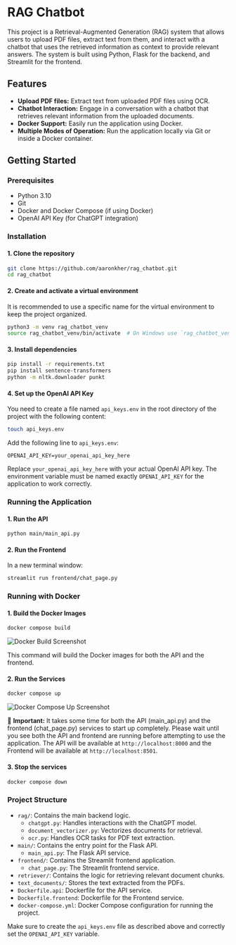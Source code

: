 
# RAG Chatbot

This project is a Retrieval-Augmented Generation (RAG) system that allows users to upload PDF files, extract text from them, and interact with a chatbot that uses the retrieved information as context to provide relevant answers. The system is built using Python, Flask for the backend, and Streamlit for the frontend.

## Features

- **Upload PDF files:** Extract text from uploaded PDF files using OCR.
- **Chatbot Interaction:** Engage in a conversation with a chatbot that retrieves relevant information from the uploaded documents.
- **Docker Support:** Easily run the application using Docker.
- **Multiple Modes of Operation:** Run the application locally via Git or inside a Docker container.

## Getting Started

### Prerequisites

- Python 3.10
- Git
- Docker and Docker Compose (if using Docker)
- OpenAI API Key (for ChatGPT integration)

### Installation

#### 1. Clone the repository

```bash
git clone https://github.com/aaronkher/rag_chatbot.git
cd rag_chatbot
```

#### 2. Create and activate a virtual environment

It is recommended to use a specific name for the virtual environment to keep the project organized.

```bash
python3 -m venv rag_chatbot_venv
source rag_chatbot_venv/bin/activate  # On Windows use `rag_chatbot_venv\Scripts\activate`
```

#### 3. Install dependencies

```bash
pip install -r requirements.txt
pip install sentence-transformers
python -m nltk.downloader punkt
```

#### 4. Set up the OpenAI API Key

You need to create a file named `api_keys.env` in the root directory of the project with the following content:

```bash
touch api_keys.env
```
Add the following line to `api_keys.env`:

```
OPENAI_API_KEY=your_openai_api_key_here
```

Replace `your_openai_api_key_here` with your actual OpenAI API key. The environment variable must be named exactly `OPENAI_API_KEY` for the application to work correctly.

### Running the Application

#### 1. Run the API

```bash
python main/main_api.py
```

#### 2. Run the Frontend

In a new terminal window:

```bash
streamlit run frontend/chat_page.py
```

### Running with Docker

#### 1. Build the Docker Images

```bash
docker compose build
```

![Docker Build Screenshot](docs/images/docker_compose_build.png)

This command will build the Docker images for both the API and the frontend.

#### 2. Run the Services

```bash
docker compose up
```

![Docker Compose Up Screenshot](docs/images/docker_compose_up.pngpng)

🚨 **Important:** It takes some time for both the API (main_api.py) and the frontend (chat_page.py) services to start up completely. Please wait until you see both the API and frontend are running before attempting to use the application. The API will be available at `http://localhost:8000` and the Frontend will be available at `http://localhost:8501`.

#### 3. Stop the services

```bash
docker compose down
```

### Project Structure

- `rag/`: Contains the main backend logic.
  - `chatgpt.py`: Handles interactions with the ChatGPT model.
  - `document_vectorizer.py`: Vectorizes documents for retrieval.
  - `ocr.py`: Handles OCR tasks for PDF text extraction.
- `main/`: Contains the entry point for the Flask API.
  - `main_api.py`: The Flask API service.
- `frontend/`: Contains the Streamlit frontend application.
  - `chat_page.py`: The Streamlit frontend service.
- `retriever/`: Contains the logic for retrieving relevant document chunks.
- `text_documents/`: Stores the text extracted from the PDFs.
- `Dockerfile.api`: Dockerfile for the API service.
- `Dockerfile.frontend`: Dockerfile for the Frontend service.
- `docker-compose.yml`: Docker Compose configuration for running the project.

Make sure to create the `api_keys.env` file as described above and correctly set the `OPENAI_API_KEY` variable.

